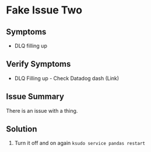 # Fake Issue Two

## Symptoms

* DLQ filling up

## Verify Symptoms

* DLQ Filling up - Check Datadog dash (Link)

## Issue Summary

There is an issue with a thing.

## Solution

1. Turn it off and on again `ksudo service pandas restart`